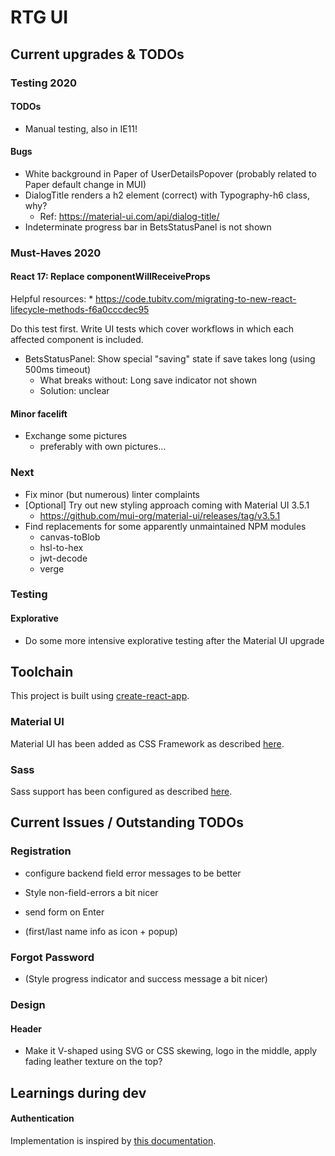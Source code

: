 # RTG UI

## Current upgrades & TODOs

### Testing 2020

#### TODOs

* Manual testing, also in IE11!

#### Bugs

* White background in Paper of UserDetailsPopover (probably related to Paper default change in MUI)
* DialogTitle renders a h2 element (correct) with Typography-h6 class, why?
    * Ref: https://material-ui.com/api/dialog-title/
* Indeterminate progress bar in BetsStatusPanel is not shown

### Must-Haves 2020

#### React 17: Replace componentWillReceiveProps

Helpful resources:
    * https://code.tubitv.com/migrating-to-new-react-lifecycle-methods-f6a0cccdec95

Do this test first. Write UI tests which cover workflows in which each affected component is included.

* BetsStatusPanel: Show special "saving" state if save takes long (using 500ms timeout)
    * What breaks without: Long save indicator not shown
    * Solution: unclear

#### Minor facelift

* Exchange some pictures
    * preferably with own pictures...

### Next

* Fix minor (but numerous) linter complaints
* [Optional] Try out new styling approach coming with Material UI 3.5.1
    * https://github.com/mui-org/material-ui/releases/tag/v3.5.1
* Find replacements for some apparently unmaintained NPM modules
    * canvas-toBlob
    * hsl-to-hex
    * jwt-decode
    * verge
    
### Testing

#### Explorative

* Do some more intensive explorative testing after the Material UI upgrade

## Toolchain

This project is built using [create-react-app](https://github.com/facebookincubator/create-react-app).

### Material UI

Material UI has been added as CSS Framework as described [here](https://stackoverflow.com/a/44197904).

### Sass

Sass support has been configured as described [here](https://create-react-app.dev/docs/adding-a-sass-stylesheet).

## Current Issues / Outstanding TODOs

### Registration

* configure backend field error messages to be better
* Style non-field-errors a bit nicer
* send form on Enter

* (first/last name info as icon + popup)

### Forgot Password

* (Style progress indicator and success message a bit nicer)

### Design

#### Header
* Make it V-shaped using SVG or CSS skewing, logo in the middle, apply fading leather texture on the top?

## Learnings during dev

#### Authentication

Implementation is inspired by [this documentation](https://reacttraining.com/react-router/web/example/auth-workflow).